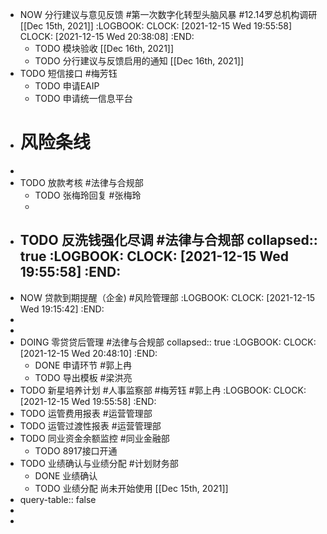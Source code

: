 - NOW 分行建议与意见反馈 #第一次数字化转型头脑风暴 #12.14罗总机构调研 [[Dec 15th, 2021]]
  :LOGBOOK:
  CLOCK: [2021-12-15 Wed 19:55:58]
  CLOCK: [2021-12-15 Wed 20:38:08]
  :END:
	- TODO 模块验收 [[Dec 16th, 2021]]
	- TODO 分行建议与反馈启用的通知 [[Dec 16th, 2021]]
- TODO 短信接口 #梅芳钰
	- TODO 申请EAIP
	- TODO 申请统一信息平台
- # 风险条线
-
- TODO 放款考核 #法律与合规部
	- TODO 张梅玲回复 #张梅玲
	-
- TODO 反洗钱强化尽调 #法律与合规部
  collapsed:: true
  :LOGBOOK:
  CLOCK: [2021-12-15 Wed 19:55:58]
  :END:
	-
- NOW 贷款到期提醒（企金)  #风险管理部
  :LOGBOOK:
  CLOCK: [2021-12-15 Wed 19:15:42]
  :END:
-
-
- DOING 零贷贷后管理 #法律与合规部
  collapsed:: true
  :LOGBOOK:
  CLOCK: [2021-12-15 Wed 20:48:10]
  :END:
	- DONE 申请环节 #郭上冉
	- TODO 导出模板 #梁洪亮
- TODO 新星培养计划 #人事监察部 #梅芳钰 #郭上冉
  :LOGBOOK:
  CLOCK: [2021-12-15 Wed 19:55:58]
  :END:
- TODO 运管费用报表 #运营管理部
- TODO 运管过渡性报表 #运营管理部
- TODO 同业资金余额监控 #同业金融部
	- TODO 8917接口开通
- TODO 业绩确认与业绩分配 #计划财务部
	- DONE 业绩确认
	- TODO 业绩分配
	  尚未开始使用 [[Dec 15th, 2021]]
- query-table:: false
-
-